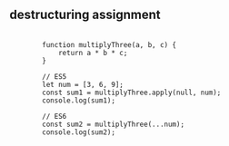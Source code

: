 ## destructuring assignment
<pre>
    <code>
        function multiplyThree(a, b, c) {
            return a * b * c;
        }

        // ES5
        let num = [3, 6, 9];
        const sum1 = multiplyThree.apply(null, num);
        console.log(sum1);

        // ES6
        const sum2 = multiplyThree(...num);
        console.log(sum2);
    </code>
</pre>